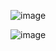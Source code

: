 ![image](https://user-images.githubusercontent.com/42806772/220438172-486aab80-d98b-44e5-adab-b160d12b018c.png)

![image](https://user-images.githubusercontent.com/42806772/220438219-5fcb58d1-a049-4af5-9bc9-93c704e047db.png)

```java
```
